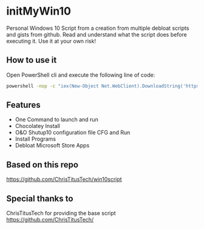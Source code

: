 # initMyWin10
Personal Windows 10 Script from a creation from multiple debloat scripts and gists from github.
Read and understand what the script does before executing it. Use it at your own risk!

## How to use it
Open PowerShell cli and execute the following line of code: 
```sh
powershell -nop -c "iex(New-Object Net.WebClient).DownloadString('https://github.com/RaulColino/initMyWin10.git')"
```

## Features
- One Command to launch and run
- Chocolatey Install
- O&O Shutup10 configuration file CFG and Run
- Install Programs
- Debloat Microsoft Store Apps

## Based on this repo
https://github.com/ChrisTitusTech/win10script

## Special thanks to 
ChrisTitusTech for providing the base script https://github.com/ChrisTitusTech/


